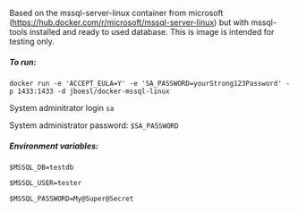 
Based on the mssql-server-linux container from microsoft (https://hub.docker.com/r/microsoft/mssql-server-linux)
but with mssql-tools installed and ready to used database.
This is image is intended for testing only.

##### To run:

`docker run -e 'ACCEPT_EULA=Y' -e 'SA_PASSWORD=yourStrong123Password' -p 1433:1433 -d jboesl/docker-mssql-linux`

System adminitrator login `sa`

System administrator password: `$SA_PASSWORD`

##### Environment variables:

`$MSSQL_DB=testdb`

`$MSSQL_USER=tester`

`$MSSQL_PASSWORD=My@Super@Secret`